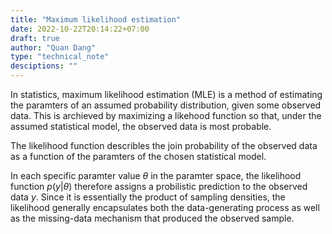 ```yaml
---
title: "Maximum likelihood estimation"
date: 2022-10-22T20:14:22+07:00
draft: true
author: "Quan Dang"
type: "technical_note"
desciptions: ""
---
```



In statistics, maximum likelihood estimation (MLE) is a method of estimating the paramters of an assumed probability distribution, given some observed data. This is archieved by maximizing a likehood function so that, under the assumed statistical model, the observed data is most probable.

The likelihood function describles the join probability of the observed data as a function of the paramters of the chosen statistical model.

In each specific paramter value $\theta$ in the paramter space, the likelihood function $p(y|\theta)$ therefore assigns a probilistic prediction to the observed data $y$. Since it is essentially the product of sampling densities, the likelihood generally encapsulates both the data-generating process as well as the missing-data mechanism that produced the observed sample.

